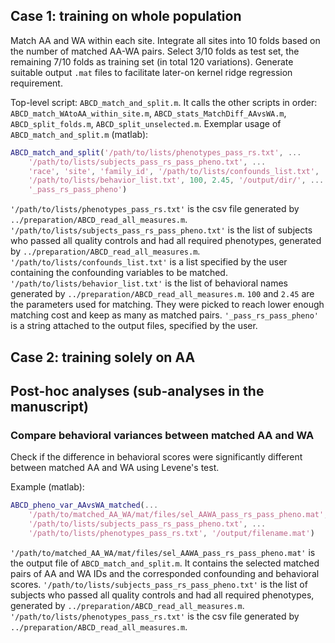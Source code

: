 ## Case 1: training on whole population

Match AA and WA within each site. Integrate all sites into 10 folds based on the number of matched AA-WA pairs. Select 3/10 folds as test set, the remaining 7/10 folds as training set (in total 120 variations). Generate suitable output `.mat` files to facilitate later-on kernel ridge regression requirement.

Top-level script: `ABCD_match_and_split.m`. It calls the other scripts in order: `ABCD_match_WAtoAA_within_site.m`, `ABCD_stats_MatchDiff_AAvsWA.m`, `ABCD_split_folds.m`, `ABCD_split_unselected.m`. Exemplar usage of `ABCD_match_and_split.m` (matlab):

```matlab
ABCD_match_and_split('/path/to/lists/phenotypes_pass_rs.txt', ...
    '/path/to/lists/subjects_pass_rs_pass_pheno.txt', ...
    'race', 'site', 'family_id', '/path/to/lists/confounds_list.txt', ...
    '/path/to/lists/behavior_list.txt', 100, 2.45, '/output/dir/', ...
    '_pass_rs_pass_pheno')
```

`'/path/to/lists/phenotypes_pass_rs.txt'` is the csv file generated by `../preparation/ABCD_read_all_measures.m`. `'/path/to/lists/subjects_pass_rs_pass_pheno.txt'` is the list of subjects who passed all quality controls and had all required phenotypes, generated by `../preparation/ABCD_read_all_measures.m`. `'/path/to/lists/confounds_list.txt'` is a list specified by the user containing the confounding variables to be matched. `'/path/to/lists/behavior_list.txt'` is the list of behavioral names generated by `../preparation/ABCD_read_all_measures.m`. `100` and `2.45` are the parameters used for matching. They were picked to reach lower enough matching cost and keep as many as matched pairs. `'_pass_rs_pass_pheno'` is a string attached to the output files, specified by the user.

## Case 2: training solely on AA



## Post-hoc analyses (sub-analyses in the manuscript)

### Compare behavioral variances between matched AA and WA

Check if the difference in behavioral scores were significantly different between matched AA and WA using Levene's test.

Example (matlab):
```matlab
ABCD_pheno_var_AAvsWA_matched(...
    '/path/to/matched_AA_WA/mat/files/sel_AAWA_pass_rs_pass_pheno.mat', ...
    '/path/to/lists/subjects_pass_rs_pass_pheno.txt', ...
    '/path/to/lists/phenotypes_pass_rs.txt', '/output/filename.mat')
```

`'/path/to/matched_AA_WA/mat/files/sel_AAWA_pass_rs_pass_pheno.mat'` is the output file of `ABCD_match_and_split.m`. It contains the selected matched pairs of AA and WA IDs and the corresponded confounding and behavioral scores. `'/path/to/lists/subjects_pass_rs_pass_pheno.txt'` is the list of subjects who passed all quality controls and had all required phenotypes, generated by `../preparation/ABCD_read_all_measures.m`. `'/path/to/lists/phenotypes_pass_rs.txt'` is the csv file generated by `../preparation/ABCD_read_all_measures.m`.
